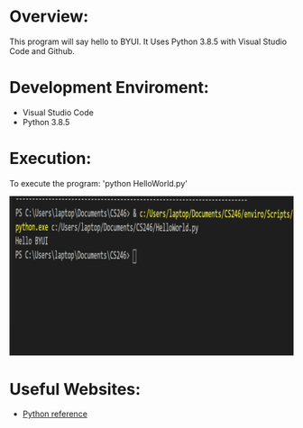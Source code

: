 # Overview:
This program will say hello to BYUI. It Uses Python 3.8.5 with Visual Studio Code and Github.

# Development Enviroment:
* Visual Studio Code
* Python 3.8.5

# Execution:
To execute the program: 'python HelloWorld.py'

![Program screenshot showing the output](Displayphoto.png)

# Useful Websites:
* [Python reference](https://docs.python.org/3.8/tutorial/index.html)